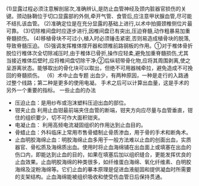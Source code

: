 (1)显露过程必须注意解剖层次,准确辨认,是防止血管神经及颈内脏器官损伤的关键。颈动脉鞘位于切口显露部的外侧,牵开气管、食管后,应注意甲状腺血管,尽可能不结扎该血管。 
(2)准确定位是在充分显露的基础上进行,以术中拍摄颈椎侧位片最可靠。 
(3)切除椎间盘时应逐步进行,因椎间盘已有突出,压迫脊髓,动作粗暴易加重脊髓损伤。 
(4)移植骨块不可过小,植入时必须锤击紧密,否则易造成植骨块的脱落,导致脊髓压迫。 
(5)强调发挥椎体撑开器和颈椎前路钢板的作用。①对于椎体骨折脱位行椎体次全切除减压时,由于椎体已骨折,操作应轻柔,避免加重脊髓损伤,尤其当接近椎体后壁时,应将椎间盘切除干净;②后纵韧带骨化物,应将其周围剥离,使之呈游离状态。能够取出的骨化块可以取出，但绝不可用器械牵拉，避免造成不可挽回的脊髓损伤。 
（6）术中止血专题
出血少，有两种原因，一种是走行的入路通过整个线路；第二种是更多的使用电凝。
手术之后可以计算出血量，这是手术的另外一个重要的指标。
一些止血的办法
  - 压迫止血：是用纱布或泡沫塑料压迫出血的部位。
  - 钳夹止血 利用止血钳最前端夹住血管的断端，钳夹方向应尽量与血管垂直，钳住的组织要少，切不可作大面积钳夹。 
  - 电凝止血： 利用高频电流凝固组织的作用达到止血目的。 
  - 骨蜡止血：外科临床上常用市售骨蜡制止骨质渗血，用于骨的手术和断角术。 
  - 止血明胶海绵止血：明胶海绵止血多用于一般方法难以止血的创面出血，实质器官、骨松质及海绵质出血。使用时将止血海绵铺在出血面上或填塞在出血的伤口内，即能达到止血的目的，如果在填塞后加以组织缝合，更能发挥优良的止血效果。止血明胶海绵的种类很多，如纤维蛋白海绵、氧化纤维素、白明胶海绵及淀粉海绵等。它们止血的摹本原理是促进血液艇固和提供凝血时所需要的支架结构。止血海绵能被组织吸收和使受伤血管日后保持贯通。 
